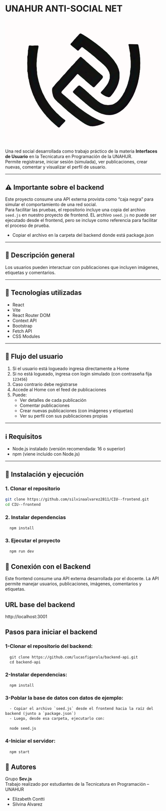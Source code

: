 # UNAHUR ANTI-SOCIAL NET
![Logo Unahur Anti Social Net](./public/antisocial-logo1.png)

Una red social desarrollada como trabajo práctico de la materia **Interfaces de Usuario** en la Tecnicatura en Programación de la UNAHUR.  
Permite registrarse, iniciar sesión (simulada), ver publicaciones, crear nuevas, comentar y visualizar el perfil de usuario.

---
## ⚠️ Importante sobre el backend

Este proyecto consume una API externa provista como “caja negra” para simular el comportamiento de una red social.  
Para facilitar las pruebas, el repositorio incluye una copia del archivo `seed.js` en nuestro proyecto de frontend. EL archivo `seed.js` no puede ser ejecutado desde el frontend, pero se incluye como referencia para facilitar el proceso de prueba.

- Copiar el archivo en la carpeta del backend donde está package.json

---

## 📌 Descripción general

Los usuarios pueden interactuar con publicaciones que incluyen imágenes, etiquetas y comentarios.

---

## 🚀 Tecnologías utilizadas

   - React
   - Vite
   - React Router DOM
   - Context API
   - Bootstrap 
   -  Fetch API
   - CSS Modules 

---

## 🧭 Flujo del usuario

   1.  Si el usuario está logueado ingresa directamente a Home
   2. Si no está logueado, ingresa con login simulado (con contraseña fija `123456`)
   3. Caso contrario debe  registrarse
   4. Accede al Home con el feed de publicaciones
   5. Puede:
      - Ver detalles de cada publicación
      - Comentar publicaciones
      - Crear nuevas publicaciones (con imágenes y etiquetas)
      - Ver su perfil con sus publicaciones propias
     
---

## ℹ️ Requisitos
- Node.js instalado (versión recomendada: 16 o superior)
- npm (viene incluido con Node.js)

---

## 📂 Instalación y ejecución

   ### 1. Clonar el repositorio
   ```bash
   git clone https://github.com/silvinaalvarez2811/CIU--frontend.git
   cd CIU--frontend
   ```
   ### 2. Instalar dependencias
      npm install

   ### 3. Ejecutar el proyecto
      npm run dev

## 🔌 Conexión con el Backend

Este frontend consume una API externa desarrollada por el docente.
La API permite manejar usuarios, publicaciones, imágenes, comentarios y etiquetas.

## URL base del backend
   http://localhost:3001

## Pasos para iniciar el backend

   ### 1-Clonar el repositorio del backend:
      git clone https://github.com/lucasfigarola/backend-api.git
      cd backend-api

   ### 2-Instalar dependencias:
      npm install

   ### 3-Poblar la base de datos con datos de ejemplo:
      - Copiar el archivo `seed.js` desde el frontend hacia la raíz del backend (junto a `package.json`)
      - Luego, desde esa carpeta, ejecutarlo con:
      
      node seed.js

   ### 4-Iniciar el servidor:
      npm start

## 👥 Autores

Grupo **Sev.js**  
Trabajo realizado por estudiantes de la Tecnicatura en Programación – UNAHUR

- Elizabeth Contti
- Silvina Alvarez










